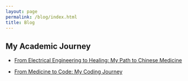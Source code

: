 ```yaml
---
layout: page
permalink: /blog/index.html
title: Blog
---
```


## My Academic Journey

+ [From Electrical Engineering to Healing: My Path to Chinese Medicine](/subpage/MyPathTCM.md)

+ [From Medicine to Code: My Coding Journey](/subpage/MyCodingJourney.md)





 
